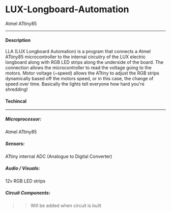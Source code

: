 # LUX-Longboard-Automation
 Atmel ATtiny85
 
 ---
 #### Description
 LLA (LUX Longboard Automation) is a program that connects a Atmel ATtiny85 microcontroller to the internal circuitry of the LUX electric longboard along with RGB LED strips along the underside of the board. The connection allows the microcontroller to read the voltage going to the motors. Motor voltage (~speed) allows the ATtiny to adjust the RGB strips dynamically based off the motors speed, or in this case, the change of speed over time. Basically the lights tell everyone how hard you're shredding!
 
#### Techincal
---
##### Microprocessor:
 
 Atmel ATtiny85
 
##### Sensors:
 
 ATtiny internal ADC (Analogue to Digital Converter)
 
##### Audio / Visuals:
 
 12v RGB LED strips
 
##### Circuit Components:
 
 >> Will be added when circuit is built
